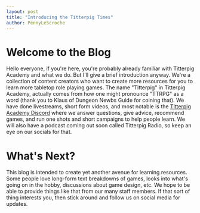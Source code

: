 ```yaml
---
layout: post
title: "Introducing the Titterpig Times"
author: PennyLeScroche
---
```


# Welcome to the Blog

Hello everyone, if you're here, you're probably already familiar with Titterpig Academy and what we do. But I'll give a brief introduction anyway. We're a collection of content creators who want to create more resources for you to learn more tabletop role playing games. The name "Titterpig" in Titterpig Academy, actually comes from how one might pronounce "TTRPG" as a word (thank you to Klaus of Dungeon Newbs Guide for coining that). We have done livestreams, short form videos, and most notable is the [Titterpig Academy Discord](https://titterpig.academy/discord) where we answer questions, give advice, recommend games, and run one shots and short campaigns to help people learn. We will also have a podcast coming out soon called Titterpig Radio, so keep an eye on our socials for that.

# What's Next?

This blog is intended to create yet another avenue for learning resources. Some people love long-form text breakdowns of games, looks into what's going on in the hobby, discussions about game design, etc. We hope to be able to provide things like that from our many staff members. If that sort of thing interests you, then stick around and follow us on social media for updates.